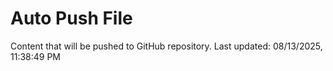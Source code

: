 # Auto Push File

Content that will be pushed to GitHub repository.
Last updated: 08/13/2025, 11:38:49 PM